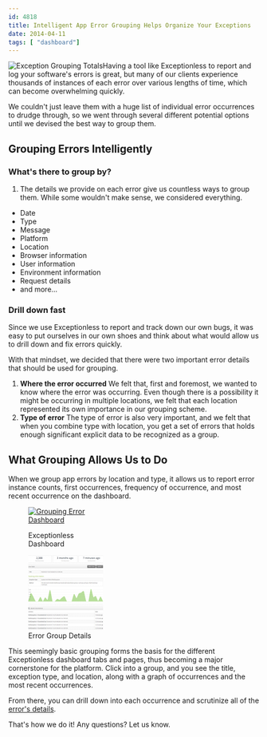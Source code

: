 ```yaml
---
id: 4818
title: Intelligent App Error Grouping Helps Organize Your Exceptions
date: 2014-04-11
tags: [ "dashboard"]
---
```

<img loading="lazy" class="alignright size-full wp-image-4831" alt="Exception Grouping Totals" src="/assets/img/news/thumbnail.png" width="164" height="120" data-id="4831" />Having a tool like Exceptionless to report and log your software's errors is great, but many of our clients experience thousands of instances of each error over various lengths of time, which can become overwhelming quickly.

We couldn't just leave them with a huge list of individual error occurrences to drudge through, so we went through several different potential options until we devised the best way to group them.<!--more-->

## Grouping Errors Intelligently

### What's there to group by?

  1. The details we provide on each error give us countless ways to group them. While some wouldn't make sense, we considered everything.

* Date
* Type
* Message
* Platform
* Location
* Browser information
* User information
* Environment information
* Request details
* and more...

### Drill down fast

Since we use Exceptionless to report and track down our own bugs, it was easy to put ourselves in our own shoes and think about what would allow us to drill down and fix errors quickly.

With that mindset, we decided that there were two important error details that should be used for grouping.

  1. **Where the error occurred**
    We felt that, first and foremost, we wanted to know where the error was occurring. Even though there is a possibility it might be occurring in multiple locations, we felt that each location represented its own importance in our grouping scheme.
  2. **Type of error**
    The type of error is also very important, and we felt that when you combine type with location, you get a set of errors that holds enough significant explicit data to be recognized as a group.

## What Grouping Allows Us to Do

When we group app errors by location and type, it allows us to report error instance counts, first occurrences, frequency of occurrence, and most recent occurrence on the dashboard.<figure id="attachment_4823" class="thumbnail wp-caption alignleft" style="width: 150px">

[<img loading="lazy" class="size-thumbnail wp-image-4823 " alt="Grouping Error Dashboard" src="/assets/img/news/dashboard-home-150x150.png" width="150" height="150" data-id="4823" />](/assets/dashboard-home.png)<figcaption class="caption wp-caption-text">Exceptionless Dashboard</figcaption></figure> <figure id="attachment_4825" class="thumbnail wp-caption alignleft" style="width: 150px">[<img loading="lazy" class="size-thumbnail wp-image-4825 " alt="Error Group Details" src="/assets/group-details-150x150.png" width="150" height="150" data-id="4825" />](/assets/group-details.png)<figcaption class="caption wp-caption-text">Error Group Details</figcaption></figure>

<div style="clear: both;">
</div>

This seemingly basic grouping forms the basis for the different Exceptionless dashboard tabs and pages, thus becoming a major cornerstone for the platform. Click into a group, and you see the title, exception type, and location, along with a graph of occurrences and the most recent occurrences.

From there, you can drill down into each occurrence and scrutinize all of the [error's details](/whats-included-exceptionless-detailed-error-reports/ "Error Report Details").

That's how we do it! Any questions? Let us know.
